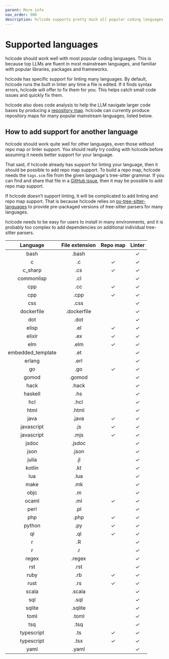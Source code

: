 ```yaml
---
parent: More info
nav_order: 900
description: hclcode supports pretty much all popular coding languages.
---
```

# Supported languages

hclcode should work well with most popular coding languages.
This is because top LLMs are fluent in most mainstream languages,
and familiar with popular libraries, packages and frameworks.

hclcode has specific support for linting many languages.
By default, hclcode runs the built in linter any time a file is edited.
If it finds syntax errors, hclcode will offer to fix them for you.
This helps catch small code issues and quickly fix them.

hclcode also does code analysis to help
the LLM navigate larger code bases by producing
a [repository map](https://hclcode.chat/docs/repomap.html).
hclcode can currently produce repository maps for many popular
mainstream languages, listed below.


## How to add support for another language

hclcode should work quite well for other languages, even those
without repo map or linter support.
You should really try coding with hclcode before
assuming it needs better support for your language.

That said, if hclcode already has support for linting your language,
then it should be possible to add repo map support.
To build a repo map, hclcode needs the `tags.scm` file
from the given language's tree-sitter grammar.
If you can find and share that file in a 
[GitHub issue](https://github.com/hclcode-AI/hclcode/issues),
then it may be possible to add repo map support.

If hclcode doesn't support linting, it will be complicated to
add linting and repo map support.
That is because hclcode relies on 
[py-tree-sitter-languages](https://github.com/grantjenks/py-tree-sitter-languages)
to provide pre-packaged versions of tree-sitter
parsers for many languages.

hclcode needs to be easy for users to install in many environments,
and it is probably too complex to add dependencies on
additional individual tree-sitter parsers.


<!--[[[cog
from hclcode.repomap import get_supported_languages_md
cog.out(get_supported_languages_md())
]]]-->

| Language | File extension | Repo map | Linter |
|:--------:|:--------------:|:--------:|:------:|
| bash                 | .bash                |          |   ✓    |
| c                    | .c                   |    ✓     |   ✓    |
| c_sharp              | .cs                  |    ✓     |   ✓    |
| commonlisp           | .cl                  |          |   ✓    |
| cpp                  | .cc                  |    ✓     |   ✓    |
| cpp                  | .cpp                 |    ✓     |   ✓    |
| css                  | .css                 |          |   ✓    |
| dockerfile           | .dockerfile          |          |   ✓    |
| dot                  | .dot                 |          |   ✓    |
| elisp                | .el                  |    ✓     |   ✓    |
| elixir               | .ex                  |    ✓     |   ✓    |
| elm                  | .elm                 |    ✓     |   ✓    |
| embedded_template    | .et                  |          |   ✓    |
| erlang               | .erl                 |          |   ✓    |
| go                   | .go                  |    ✓     |   ✓    |
| gomod                | .gomod               |          |   ✓    |
| hack                 | .hack                |          |   ✓    |
| haskell              | .hs                  |          |   ✓    |
| hcl                  | .hcl                 |          |   ✓    |
| html                 | .html                |          |   ✓    |
| java                 | .java                |    ✓     |   ✓    |
| javascript           | .js                  |    ✓     |   ✓    |
| javascript           | .mjs                 |    ✓     |   ✓    |
| jsdoc                | .jsdoc               |          |   ✓    |
| json                 | .json                |          |   ✓    |
| julia                | .jl                  |          |   ✓    |
| kotlin               | .kt                  |          |   ✓    |
| lua                  | .lua                 |          |   ✓    |
| make                 | .mk                  |          |   ✓    |
| objc                 | .m                   |          |   ✓    |
| ocaml                | .ml                  |    ✓     |   ✓    |
| perl                 | .pl                  |          |   ✓    |
| php                  | .php                 |    ✓     |   ✓    |
| python               | .py                  |    ✓     |   ✓    |
| ql                   | .ql                  |    ✓     |   ✓    |
| r                    | .R                   |          |   ✓    |
| r                    | .r                   |          |   ✓    |
| regex                | .regex               |          |   ✓    |
| rst                  | .rst                 |          |   ✓    |
| ruby                 | .rb                  |    ✓     |   ✓    |
| rust                 | .rs                  |    ✓     |   ✓    |
| scala                | .scala               |          |   ✓    |
| sql                  | .sql                 |          |   ✓    |
| sqlite               | .sqlite              |          |   ✓    |
| toml                 | .toml                |          |   ✓    |
| tsq                  | .tsq                 |          |   ✓    |
| typescript           | .ts                  |    ✓     |   ✓    |
| typescript           | .tsx                 |    ✓     |   ✓    |
| yaml                 | .yaml                |          |   ✓    |

<!--[[[end]]]-->


